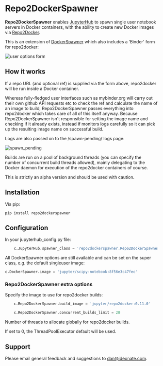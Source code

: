 # Repo2DockerSpawner

**Repo2DockerSpawner** enables [JupyterHub](https://github.com/jupyterhub/jupyterhub) 
to spawn single user notebook servers in Docker containers, with the ability to create new Docker images via 
[Repo2Docker](https://repo2docker.readthedocs.io/en/latest/).

This is an extension of [DockerSpawner](https://github.com/jupyterhub/dockerspawner) which also includes a 'Binder' form for repo2docker:

![user options form](screenshots/user_options_form.png "User Options form")

## How it works

If a repo URL (and optional ref) is supplied via the form above, repo2docker will be run inside a Docker container.

Whereas fully-fledged user interfaces such as mybinder.org will carry out their own github API requests etc to check the ref and calculate the name of an image to build, Repo2DockerSpawner passes everything into repo2docker which takes care of all of this itself anyway. Because Repo2DockerSpawner isn't responsible for setting the image name and checking if it already exists, instead if monitors logs carefully so it can pick up the resulting image name on successful build.

Logs are also passed on to the /spawn-pending/ logs page:

![spawn_pending](screenshots/spawn_pending_progress.png "Spawn Pending progress logs")

Builds are run on a pool of background threads (you can specify the number of concurrent build threads allowed), mainly delegating to the Docker daemon for execution of the repo2docker containers of course.

This is strictly an alpha version and should be used with caution.

## Installation

Via pip:

```
pip install repo2dockerspawner
```

## Configuration

In your jupyterhub_config.py file:

```python
    c.JupyterHub.spawner_class = 'repo2dockerspawner.Repo2DockerSpawner'
```

All DockerSpawner options are still available and can be set on the super class, e.g. the default singleuser image:

```python
c.DockerSpawner.image = 'jupyter/scipy-notebook:8f56e3c47fec'
```

### Repo2DockerSpawner extra options

Specify the image to use for repo2docker builds:

```python
    c.Repo2DockerSpawner.build_image = 'jupyter/repo2docker:0.11.0'
```

```python
    c.Repo2DockerSpawner.concurrent_builds_limit = 20
```

Number of threads to allocate globally for repo2docker builds.

If set to 0, the ThreadPoolExecutor default will be used.

## Support

Please email general feedback and suggestions to [dan@ideonate.com](mailto:dan@ideonate.com).
